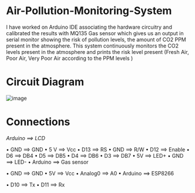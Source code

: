 # Air-Pollution-Monitoring-System
I have worked on Arduino IDE associating the hardware circuitry and calibrated the results with MQ135 Gas sensor which gives us an output in serial monitor showing the risk of pollution levels, the amount of CO2 PPM present in the atmosphere. This system continuously monitors the CO2 levels present in the atmosphere and prints the risk level present (Fresh Air, Poor Air, Very Poor Air according to the PPM levels ) 

# Circuit Diagram
![image](https://user-images.githubusercontent.com/73469122/126072183-5cb8af6e-f3ee-47dd-b339-d1d218ca997f.png)



# Connections
*Arduino ==> LCD*

•	GND ==> GND
•	5 V ==> Vcc
•	D13 ==> RS
•	GND ==> R/W
•	D12 ==> Enable
•	D6 ==> DB4
•	D5 ==> DB5
•	D4 ==> DB6
•	D3 ==> DB7
•	5V ==> LED+
•	GND ==> LED-
•	Arduino ==> Gas sensor

•	GND ==> GND
•	5V ==> Vcc
•	Analog0 ==> A0
•	Arduino ==> ESP8266

•	D10 ==> Tx
•	D11 ==> Rx




